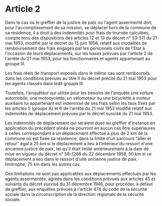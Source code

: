 # Article 2

Dans le cas où le greffier de la justice de paix ou l'agent assermenté doit, pour l'accomplissement de sa mission, se déplacer hors de la commune de sa résidence, il a droit à des indemnités pour frais de tournée calculées, compte tenu des dispositions des articles 12 et 13 du décret n° 53-511 du 21 mai 1953, modifié par le décret du 15 juin 1956, relatif aux modalités de remboursement des frais engagés par les personnels civils de l'Etat à l'occasion de leurs déplacements, sur les bases prévues par l'article 2 de l'arrêté du 21 mai 1953, pour les fonctionnaires et agents appartenant au groupe III.

Les frais réels de transport exposés dans le même cas sont remboursés dans les conditions prévues au titre II du décret précité du 21 mai 1953 pour les agents classés dans ledit groupe III.

Toutefois, l'enquêteur qui utilise pour les besoins de l'enquête une voiture automobile, une motocyclette, un vélomoteur ou une bicyclette à moteur auxiliaire lui appartenant est indemnisé de ses frais selon les taux fixés par les articles 5 (groupe A) et 6 de l'arrêté du 21 mai 1953 modifié relatif aux indemnités de déplacement prévues par le décret susvisé du 21 mai 1953.

Les indemnités de déplacement qui seraient dues au greffier d'instance en application du précédent alinéa ne pourront en aucun cas être supérieures à celles correspondant à un déplacement effectué à plus de 2 km de la commune où est fixée sa résidence, dans la limite d'un parcours "aller et retour" égal à 25 km si le déplacement a lieu à l'intérieur du ressort d'une ancienne justice de paix, tel qu'il était limité antérieurement à la date de mise en vigueur du décret n° 58-1286 du 22 décembre 1958, 50 km si ce déplacement a lieu dans le ressort d'une ancienne justice de paix limitrophe, 75 km dans les autres cas.

Ces limitations ne sont pas applicables aux déplacements effectués par les agents assermentés, agréés dans les conditions prévues aux articles 45 et suivants du décret susvisé du 31 décembre 1946, pour procéder, à défaut de greffier, aux enquêtes prévues à l'article 474 du code de la sécurité sociale dans la circonscription de la direction régionale de la sécurité sociale.
